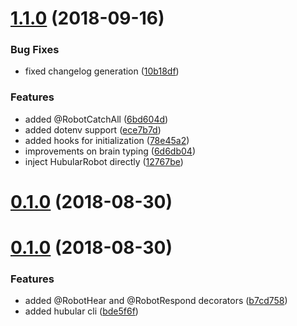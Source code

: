 <a name="1.1.0"></a>
# [1.1.0](https://github.com/leonardochaia/hubular/compare/0.1.0...1.1.0) (2018-09-16)


### Bug Fixes

* fixed changelog generation ([10b18df](https://github.com/leonardochaia/hubular/commit/10b18df))


### Features

* added @RobotCatchAll ([6bd604d](https://github.com/leonardochaia/hubular/commit/6bd604d))
* added dotenv support ([ece7b7d](https://github.com/leonardochaia/hubular/commit/ece7b7d))
* added hooks for initialization ([78e45a2](https://github.com/leonardochaia/hubular/commit/78e45a2))
* improvements on brain typing ([6d6db04](https://github.com/leonardochaia/hubular/commit/6d6db04))
* inject HubularRobot directly ([12767be](https://github.com/leonardochaia/hubular/commit/12767be))



<a name="0.1.0"></a>
# [0.1.0](https://github.com/leonardochaia/hubular/compare/v0.1.0...0.1.0) (2018-08-30)



<a name="0.1.0"></a>
# [0.1.0](https://github.com/leonardochaia/hubular/compare/b7cd758...v0.1.0) (2018-08-30)


### Features

* added @RobotHear and @RobotRespond decorators ([b7cd758](https://github.com/leonardochaia/hubular/commit/b7cd758))
* added hubular cli ([bde5f6f](https://github.com/leonardochaia/hubular/commit/bde5f6f))



